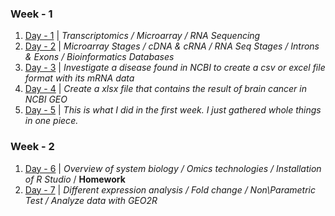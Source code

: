 ### Week - 1
1. [Day - 1](/Day-1/Day-1.md) | _Transcriptomics / Microarray / RNA Sequencing_
1. [Day - 2](/Day-2/Day-2.md) | _Microarray Stages / cDNA & cRNA / RNA Seq Stages / Introns & Exons / Bioinformatics Databases_
1. [Day - 3](/Day-3/)  | _Investigate a disease found in NCBI to create a csv or excel file format with its mRNA data_
1. [Day - 4](/Day-4/) | _Create a xlsx file that contains the result of brain cancer in NCBI GEO_
1. [Day - 5](/Day-5/Day-5.md) | _This is what I did in the first week. I just gathered whole things in one piece._

### Week - 2
1. [Day - 6](/Day-6/) | _Overview of system biology / Omics technologies / Installation of R Studio_ / **Homework**
1. [Day - 7](/Day-7/) | _Different expression analysis / Fold change / Non\Parametric Test / Analyze data with GEO2R_



